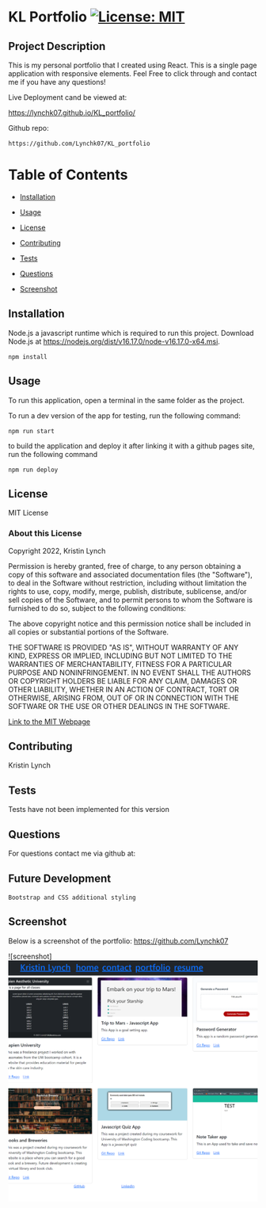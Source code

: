 
  # KL Portfolio   [![License: MIT](https://img.shields.io/badge/License-MIT-yellow.svg)](https://opensource.org/licenses/MIT)

  ## Project Description 

  This is my personal portfolio that I created using React. This is a single page application with responsive elements. Feel Free to click through and contact me if you have any questions! 
  
  Live Deployment cand be viewed at:
  
   https://lynchk07.github.io/KL_portfolio/

   Github repo:

    https://github.com/Lynchk07/KL_portfolio

  # Table of Contents

  - [Installation](#installation)

  - [Usage](#usage)

  - [License](#license)

  - [Contributing](#contributing)

  - [Tests](#tests)

  - [Questions](#questions)

  - [Screenshot](#screenshot)

    
  ## Installation 

  Node.js a javascript runtime which is required to run this project. Download Node.js at https://nodejs.org/dist/v16.17.0/node-v16.17.0-x64.msi. 

  ```
  npm install
  ```

  ## Usage 

  To run this application, open a terminal in the same folder as the project.

  To run a dev version of the app for testing, run the following command:

  ```
  npm run start
  ```

  to build the application and deploy it after linking it with a github pages site, run the following command

  ```
  npm run deploy
  ```

  ## License 

  MIT License

  ### About this License 

  Copyright 2022, Kristin Lynch

  Permission is hereby granted, free of charge, to any person obtaining a copy of this software and associated documentation files (the "Software"), to deal in the Software without restriction, including without limitation the rights to use, copy, modify, merge, publish, distribute, sublicense, and/or sell copies of the Software, and to permit persons to whom the Software is furnished to do so, subject to the following conditions:

  The above copyright notice and this permission notice shall be included in all copies or substantial portions of the Software.

  THE SOFTWARE IS PROVIDED "AS IS", WITHOUT WARRANTY OF ANY KIND, EXPRESS OR IMPLIED, INCLUDING BUT NOT LIMITED TO THE WARRANTIES OF MERCHANTABILITY, FITNESS FOR A PARTICULAR PURPOSE AND NONINFRINGEMENT. IN NO EVENT SHALL THE AUTHORS OR COPYRIGHT HOLDERS BE LIABLE FOR ANY CLAIM, DAMAGES OR OTHER LIABILITY, WHETHER IN AN ACTION OF CONTRACT, TORT OR OTHERWISE, ARISING FROM, OUT OF OR IN CONNECTION WITH THE SOFTWARE OR THE USE OR OTHER DEALINGS IN THE SOFTWARE.

  [Link to the MIT Webpage](https://www.mit.edu/~amini/LICENSE.md)

  ## Contributing 

  Kristin Lynch

  ## Tests 

  Tests have not been implemented for this version

  ## Questions 

  For questions contact me via github at: 

## Future Development 

    Bootstrap and CSS additional styling

  ## Screenshot
  
   Below is a screenshot of the portfolio: https://github.com/Lynchk07
   
![screenshot] <img src ="./screenshot.png">

